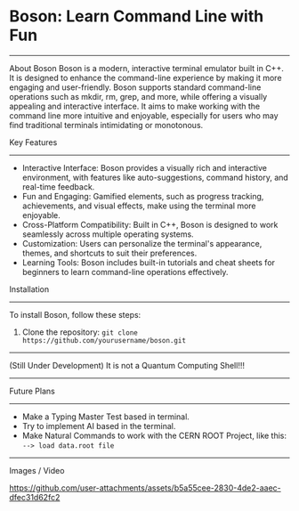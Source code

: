 # Boson: Learn Command Line with Fun

---

About Boson
Boson is a modern, interactive terminal emulator built in C++. It is designed to enhance the command-line experience by making it more engaging and user-friendly. Boson supports standard command-line operations such as mkdir, rm, grep, and more, while offering a visually appealing and interactive interface. It aims to make working with the command line more intuitive and enjoyable, especially for users who may find traditional terminals intimidating or monotonous.

Key Features

---

* Interactive Interface: Boson provides a visually rich and interactive environment, with features like auto-suggestions, command history, and real-time feedback.
* Fun and Engaging: Gamified elements, such as progress tracking, achievements, and visual effects, make using the terminal more enjoyable.
* Cross-Platform Compatibility: Built in C++, Boson is designed to work seamlessly across multiple operating systems.
* Customization: Users can personalize the terminal's appearance, themes, and shortcuts to suit their preferences.
* Learning Tools: Boson includes built-in tutorials and cheat sheets for beginners to learn command-line operations effectively.

Installation

---

To install Boson, follow these steps:

1. Clone the repository: `git clone https://github.com/yourusername/boson.git`
   
---

(Still Under Development)
It is not a Quantum Computing Shell!!!

---

Future Plans

---

* Make a Typing Master Test based in terminal.
* Try to implement AI based in the terminal.
* Make Natural Commands to work with the CERN ROOT Project, like this: `--> load data.root file`

---

Images / Video

https://github.com/user-attachments/assets/b5a55cee-2830-4de2-aaec-dfec31d62fc2


